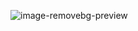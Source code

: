 ![image-removebg-preview](https://github.com/dishagupta3251/Weather_Oracle/assets/87701181/a4084743-4956-42a2-ab44-23a895077258)
